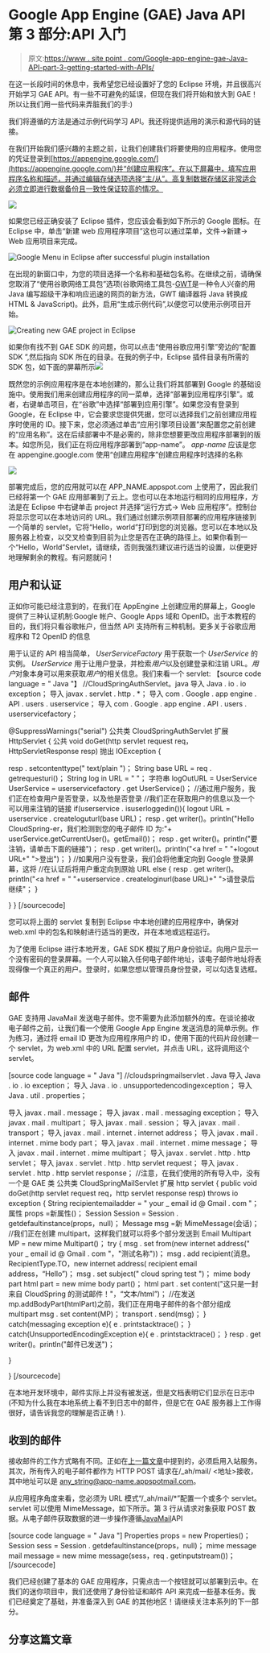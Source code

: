 # Google App Engine (GAE) Java API 第 3 部分:API 入门

> 原文:[https://www . site point . com/Google-app-engine-gae-Java-API-part-3-getting-started-with-APIs/](https://www.sitepoint.com/google-app-engine-gae-java-api-part-3-getting-started-with-apis/)

在这一长段时间的休息中，我希望您已经设置好了您的 Eclipse 环境，并且很高兴开始学习 GAE API。有一些不可避免的延误，但现在我们将开始和放大到 GAE！所以让我们用一些代码来弄脏我们的手:)

我们将遵循的方法是通过示例代码学习 API。我还将提供适用的演示和源代码的链接。

在我们开始我们感兴趣的主题之前，让我们创建我们将要使用的应用程序。使用您的凭证登录到[https://appengine.google.com/](https://appengine.google.com/)并“创建应用程序”。在以下屏幕中，填写应用程序名称和描述，并通过编辑存储选项选择“主/从”。高复制数据存储区非常适合必须立即进行数据备份且一致性保证较高的情况。

![](../Images/003db8c8ae6d8acdf338a6cb642eb8c4.png)

如果您已经正确安装了 Eclipse 插件，您应该会看到如下所示的 Google 图标。在 Eclipse 中，单击“新建 web 应用程序项目”这也可以通过菜单，文件→新建→ Web 应用项目来完成。

![Google Menu in Eclipse after successful plugin installation](../Images/f41b4011270af152b3dcddbf4a75a970.png)

在出现的新窗口中，为您的项目选择一个名称和基础包名称。在继续之前，请确保您取消了“使用谷歌网络工具包”选项(谷歌网络工具包-[GWT](http://code.google.com/webtoolkit/)是一种令人兴奋的用 Java 编写超级干净和响应迅速的网页的新方法，GWT 编译器将 Java 转换成 HTML & JavaScript)。此外，启用“生成示例代码”,以便您可以使用示例项目开始。

![Creating new GAE project in Eclipse](../Images/180c34603a2c9ec73cfe062c264dd2ef.png)

如果你有找不到 GAE SDK 的问题，你可以点击“使用谷歌应用引擎”旁边的“配置 SDK ”,然后指向 SDK 所在的目录。在我的例子中，Eclipse 插件目录有所需的 SDK 包，如下面的屏幕所示![](../Images/3f0ee7f87d3b969366fc514ec1073892.png)

既然您的示例应用程序是在本地创建的，那么让我们将其部署到 Google 的基础设施中。使用我们用来创建应用程序的同一菜单，选择“部署到应用程序引擎”。或者，右键单击项目，在“谷歌”中选择“部署到应用引擎”。如果您没有登录到 Google，在 Eclipse 中，它会要求您提供凭据，您可以选择我们之前创建应用程序时使用的 ID。接下来，您必须通过单击“应用引擎项目设置”来配置您之前创建的“应用名称”。这在后续部署中不是必需的，除非您想要更改应用程序部署到的版本。如您所见，我们正在将应用程序部署到“app-name”。 *app-name* 应该是您在 appengine.google.com 使用“创建应用程序”创建应用程序时选择的名称

![](../Images/97b5064ffedebdf21c0130674c53b052.png)

部署完成后，您的应用就可以在 APP_NAME.appspot.com 上使用了，因此我们已经将第一个 GAE 应用部署到了云上。您也可以在本地运行相同的应用程序，方法是在 Eclipse 中右键单击 project 并选择“运行方式→ Web 应用程序”。控制台将显示您可以在本地访问的 URL。我们通过创建示例项目部署的应用程序链接到一个简单的 servlet，它将“Hello，world”打印到您的浏览器。您可以在本地以及服务器上检查，以交叉检查到目前为止您是否在正确的路径上。如果你看到一个“Hello，World”Servlet，请继续，否则我强烈建议进行适当的设置，以便更好地理解剩余的教程。有问题就问！

## 用户和认证

正如你可能已经注意到的，在我们在 AppEngine 上创建应用的屏幕上，Google 提供了三种认证机制:Google 帐户、Google Apps 域和 OpenID。出于本教程的目的，我们将只看谷歌帐户，但当然 API 支持所有三种机制。更多关于谷歌应用程序和 T2 OpenID 的信息

用于认证的 API 相当简单， *UserServiceFactory* 用于获取一个 *UserService* 的实例。 *UserService* 用于让用户登录，并检索*用户*以及创建登录和注销 URL。*用户*对象本身可以用来获取*用户*的相关信息。我们来看一个 servlet:
【source code language = " Java "】
//CloudSpringAuthServlet。java
导入 Java . io . io exception；
导入 javax . servlet . http . *；
导入 com . Google . app engine . API . users . userservice；
导入 com . Google . app engine . API . users . userservicefactory；

@SuppressWarnings("serial")
公共类 CloudSpringAuthServlet 扩展 HttpServlet {
公共 void doGet(http servlet request req，HttpServletResponse resp)
抛出 IOException {

resp . setcontenttype(" text/plain ")；
String base URL = req . getrequesturi()；
String log in URL = " "；
字符串 logOutURL =
UserService UserService = userservicefactory . get UserService()；
//通过用户服务，我们正在检查用户是否登录，以及他是否登录
//我们正在获取用户的信息以及一个可以用来注销的链接
if(userservice . isuserloggedin()){
logout URL = userservice . createloguturl(base URL)；
resp . get writer()。println("Hello CloudSpring-er，我们检测到您的电子邮件 ID 为:"+ userService.getCurrentUser()。getEmail())；
resp . get writer()。println("要注销，请单击下面的链接")；
resp . get writer()。println("<a href = " "+logout URL+" ">登出</a>")；
}
//如果用户没有登录，我们会将他重定向到 Google 登录屏幕，这将
//在认证后将用户重定向到原始 URL
else {
resp . get writer()。println("<a href = " "+userservice . createloginurl(base URL)+" ">请登录后继续</a>"；
}

}
}
[/sourcecode]

您可以将上面的 servlet 复制到 Eclipse 中本地创建的应用程序中，确保对 web.xml 中的包名和映射进行适当的更改，并在本地或远程运行。

为了使用 Eclipse 进行本地开发，GAE SDK 模拟了用户身份验证。向用户显示一个没有密码的登录屏幕。一个人可以输入任何电子邮件地址，该电子邮件地址将表现得像一个真正的用户。登录时，如果您想以管理员身份登录，可以勾选复选框。

## 邮件

GAE 支持用 JavaMail 发送电子邮件。您不需要为此添加额外的库。在谈论接收电子邮件之前，让我们看一个使用 Google App Engine 发送消息的简单示例。作为练习，通过将 email ID 更改为应用程序用户的 ID，使用下面的代码片段创建一个 servlet，为 web.xml 中的 URL 配置 servlet，并点击 URL，这将调用这个 servlet。

[source code language = " Java "]
//cloudspringmailservlet . Java
导入 Java . io . io exception；
导入 Java . io . unsupportedencodingexception；
导入 Java . util . properties；

导入 javax . mail . message；
导入 javax . mail . messaging exception；
导入 javax . mail . multipart；
导入 javax . mail . session；
导入 javax . mail . transport；
导入 javax . mail . internet . internet address；
导入 javax . mail . internet . mime body part；
导入 javax . mail . internet . mime message；
导入 javax . mail . internet . mime multipart；
导入 javax . servlet . http . http servlet；
导入 javax . servlet . http . http servlet request；
导入 javax . servlet . http . http servlet response；
//注意，在我们使用的所有导入中，没有一个是 GAE 类
公共类 CloudSpringMailServlet 扩展 http servlet {
public void doGet(http servlet request req，http servlet response resp)
throws io exception {
String recipientemailadder = " your _ email id @ Gmail . com "；
属性 props =新属性()；
Session Session = Session . getdefaultinstance(props，null)；
Message msg =新 MimeMessage(会话)；
//我们正在创建 multipart，这样我们就可以将多个部分发送到 Email
Multipart MP = new mime Multipart()；
try {
msg . set from(new internet address(" your _ email id @ Gmail . com "，"测试名称"))；
msg . add recipient(消息。RecipientType.TO，new internet address(
recipient email address，“Hello”)；
msg . set subject(" cloud spring test ")；
mime body part html part = new mime body part()；
html part . set content("这只是一封来自 CloudSpring 的测试邮件！"，“文本/html”)；
//在发送
mp.addBodyPart(htmlPart)之前，我们正在用电子邮件的各个部分组成 multipart
msg . set content(MP)；
transport . send(msg)；
} catch(messaging exception e){
e . printstacktrace()；
} catch(UnsupportedEncodingException e){
e . printstacktrace()；
}
resp . get writer()。println("邮件已发送")；

}

}
[/sourcecode]

在本地开发环境中，邮件实际上并没有被发送，但是文档表明它们显示在日志中(不知为什么我在本地系统上看不到日志中的邮件，但是它在 GAE 服务器上工作得很好，请告诉我您的理解是否正确！).

## 收到的邮件

接收邮件的工作方式略有不同。正如在[上一篇文章](https://www.sitepoint.com/understanding-google-app-engine-gae-java-api-part-2-setup-and-introduction/)中提到的，必须启用入站服务。其次，所有传入的电子邮件都作为 HTTP POST 请求在/_ah/mail/ <地址>接收，其中地址可以是 any_string@app-name.appspotmail.com。

从应用程序角度来看，您必须为 URL 模式“/_ah/mail/*”配置一个或多个 servlet。servlet 可以使用 MimeMessage，如下所示。第 3 行从请求对象获取 POST 数据。从电子邮件获取数据的进一步操作遵循[JavaMail](http://www.oracle.com/technetwork/java/javamail/index.html)API

[source code language = " Java "]
Properties props = new Properties()；
Session sess = Session . getdefaultinstance(props，null)；
mime message mail message = new mime message(sess，req . getinputstream())；
[/sourcecode]

我们已经创建了基本的 GAE 应用程序，只需点击一个按钮就可以部署到云中。在我们的迷你项目中，我们还使用了身份验证和邮件 API 来完成一些基本任务。我们已经奠定了基础，并准备深入到 GAE 的其他地区！请继续关注本系列的下一部分。

## 分享这篇文章